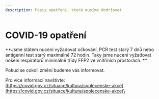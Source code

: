 ```yaml
---
description: Popis opatření, která musíme dodržovat
---
```


# COVID-19 opatření

**Jsme státem nucení vyžadovat očkování, PCR test starý 7 dnů nebo antigenní test starý maximálně 72 hodin. Taky jsme nucení vyžadovat nošení respirátorů minimálně třídy FFP2 ve vnitříních prostorách. ** 

Pokud se cokoli změní budeme vás informovat.

Pro více informací navštivte: [https://covid.gov.cz/situace/kultura/spolecenske-akce](https://covid.gov.cz/situace/kultura/spolecenske-akce)\
